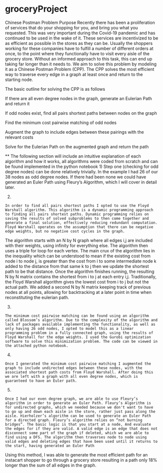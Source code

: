 # groceryProject

Chinese Postman Problem
Purpose
	Recently there has been a proliferation of services that do your shopping for you, and bring you what you requested. This was very important during the Covid-19 pandemic and has continued to be used in the wake of it. These services are incentivized to be as efficient as possible in the stores as they can be. Usually the shoppers working for these companies have to fulfill a number of different orders at once, to the point where they functionally have to visit every aisle of the grocery store. Without an informed approach to this task, this can end up taking far longer than it needs to. We aim to solve this problem by modeling it as a Chinese Postman Problem (CPP). The CPP solves the most efficient way to traverse every edge in a graph at least once and return to the starting node.

The basic outline for solving the CPP is as follows

If there are all even degree nodes in the graph, generate an Eulerian Path and return it

If odd nodes exist, find all pairs shortest paths between nodes on the graph

Find the minimum cost pairwise matching of odd nodes

Augment the graph to include edges between these pairings with the relevant costs

Solve for the Eulerian Path on the augmented graph and return the path

** The following section will include an intuitive explanation of each algorithm and how it works, all algorithms were coded from scratch and can be found implemented in the python notebook
    1)
Step one (checking for odd degree nodes) can be done relatively trivially. In the example I had 26 of our 38 nodes as odd degree nodes. If there had been none we could have generated an Euler Path using Fleury’s Algorithm, which I will cover in detail later.

   2) 
   	In order to find all pairs shortest paths I opted to use the Floyd Warshall algorithm. This algorithm is a dynamic programming approach to finding all pairs shortest paths. Dynamic programming relies on saving the results of solved subproblems to then come together and generate a final solution, effectively reducing redundant computation. Floyd Warshall operates on the assumption that there can be negative edge weights, but no negative cost cycles in the graph.
The algorithm starts with an N by N graph where all edges i,j are included with their weights, using infinity for everything else. The algorithm then uses a triple for loop for each vertex. The main crux of the algorithm lies in the inequality which can be understood to mean if the existing cost from node i to node j, is greater than the cost from i to some intermediate node k added to the distance from that same k to j then we update the shortest path to be that distance. Once the algorithm finishes running, the resulting N by N matrix contains the shortest from i to j at each entry i,j.
	Traditionally, the Floyd Warshall algorithm gives the lowest cost from i to j but not the actual path. We added a second N by N matrix keeping track of previous nodes at all points, allowing for backtracking at a later point in time when reconstituting the eulerian path.
   
   3) 
	The minimum cost pairwise matching can be found using an algorithm called Blossom’s algorithm. Due to the complexity of the algorithm and lack of packages available implementing the functionality, as well as only having 26 odd nodes, I opted to model this as a linear programming problem in a fully connected graph, using the results of Floyd Warshall for the edge weights. I used the Gurobi optimization software to solve this minimization problem. The code can be viewed in the attached python notebook.

   4) 
	Once I generated the minimum cost pairwise matching I augmented the graph to include undirected edges between these nodes, with the associated shortest path costs from Floyd Warshall. After doing this we are left with a graph with all even degree nodes, which is guaranteed to have an Euler path.
   
   5)
	Once I had our even degree graph, we are able to use Fleury’s algorithm in order to generate an Euler Path. Fleury’s Algorithm is for undirected graphs, which we needed because we don't want to have to go up and down each aisle in the store, rather just pass along the aisle. Hierholzer’s algorithm can be used to generate an Euler Path for a directed graph. Fleury’s algorithm relies on “not burning bridges”. The basic logic is that you start at a node, And evaluate the edges for if they are valid. A valid edge is an edge that does not disconnect some part of the graph if deleted, which we are able to find using a DFS. The algorithm then traverses node to node using valid edges and deleting edges that have been used until it returns to the start, having generated an Euler Path

Using this method, I was able to generate the most efficient path for an instacart shopper to go through a grocery store resulting in a path only 18% longer than the sum of all edges in the graph.
